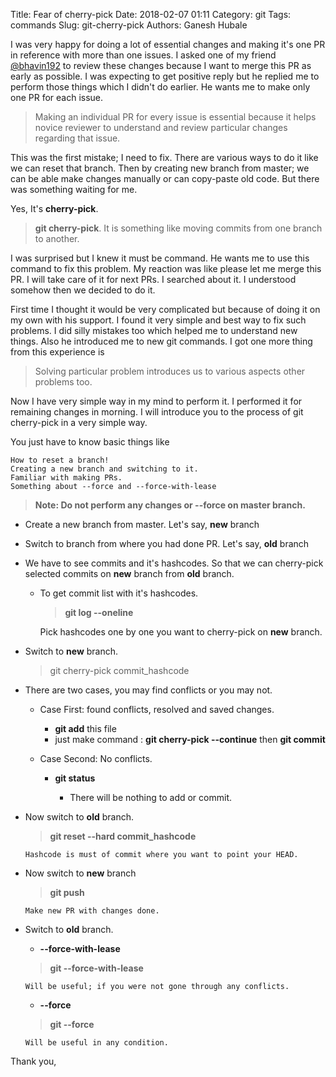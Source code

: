 Title: Fear of cherry-pick
Date: 2018-02-07 01:11
Category: git
Tags: commands
Slug: git-cherry-pick
Authors: Ganesh Hubale

I was very happy for doing a lot of essential changes and making it's one PR in reference with more than one issues. I asked one of my friend [@bhavin192](https://github.com/bhavin192) to review these changes because I want to merge this PR as early as possible. I was expecting to get positive reply but he replied me to perform those things which I didn't do earlier. He wants me to make only one PR for each issue.

> Making an individual PR for every issue is essential because it helps novice reviewer to understand and review particular changes regarding that issue.

This was the first mistake; I need to fix. There are various ways to do it like we can reset that branch. Then by creating new branch from master; we can be able make changes manually or can copy-paste old code. But there was something waiting for me.

Yes, It's **cherry-pick**.

> **git cherry-pick**. It is something like moving commits from one branch to another.

I was surprised but I knew it must be command. He wants me to use this command to fix this problem. My reaction was like please let me merge this PR. I will take care of it for next PRs. I searched about it. I understood somehow then we decided to do it. 

First time I thought it would be very complicated but because of doing it on my own with his support. I found it very simple and best way to fix such problems. I did silly mistakes too which helped me to understand new things. Also he introduced me to new git commands. I got one more thing from this experience is 

> Solving particular problem introduces us to various aspects other problems too. 

Now I have very simple way in my mind to perform it. I performed it for remaining changes in morning. I will introduce you to the process of git cherry-pick in a very simple way.

You just have to know basic things like

    How to reset a branch!
    Creating a new branch and switching to it.
    Familiar with making PRs.
    Something about --force and --force-with-lease


> **Note: Do not perform any changes or --force on  master branch.**

* Create a new branch from master. Let's say, **new** branch
* Switch to branch from where you had done PR. Let's say, **old** branch
* We have to see commits and it's hashcodes. So that we can cherry-pick selected commits on **new** branch from **old** branch.
    -  To get commit list with it's hashcodes.
 
        > **git log  --oneline**

          Pick hashcodes one by one you want to cherry-pick on **new** branch.
 
 * Switch to **new** branch.
 
    > git cherry-pick commit_hashcode

* There are two cases, you may find conflicts or you may not.

    - Case First: found conflicts, resolved and saved changes.

        - **git add** this file 
        - just make command : **git cherry-pick --continue** then **git commit** 
    * Case Second: No conflicts.
 
        - **git status**

          - There will be nothing to add or commit.

* Now switch to **old** branch.
 
    > **git reset --hard commit_hashcode**

      Hashcode is must of commit where you want to point your HEAD.

* Now switch to **new** branch
 
    > **git push**

      Make new PR with changes done.

* Switch to **old** branch. 

    - **--force-with-lease**

    > **git --force-with-lease**
     
      Will be useful; if you were not gone through any conflicts.

    - **--force**

    > **git --force**
    
      Will be useful in any condition.
    
Thank you,

